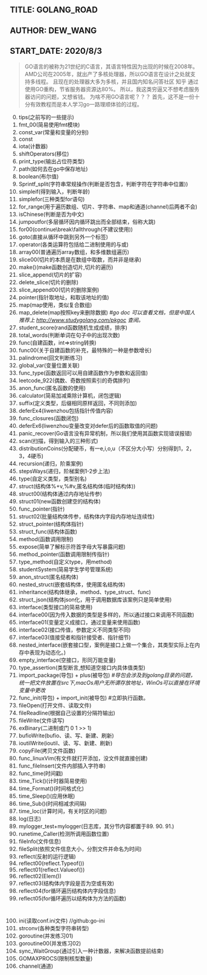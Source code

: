 ## TITLE: GOLANG_ROAD
## AUTHOR: DEW_WANG
## START_DATE: 2020/8/3

>GO语言的被称为21世纪的C语言，其语言特性因为出现的时候在2008年。
AMD公司在2005年，就出产了多核处理器，所以GO语言在设计之处就支持多线程。
>且现在的处理器大多为多核，并且国内知名问答社区 知乎 通过使用GO重构，节省服务器资源达80%。
>所以，我这类穷逼又不想考虑服务器访问的问题，又想省钱。
为啥不用GO语言呢？？？
>首先，这不是一份十分有效教程而是本人学习go一路理顺体验的过程。
0. tips(之前写的一些提示)
1. fmt_00(简易使用fmt模块)
2. const_var(常量和变量的分别)
3. const
4. iota(计数器)
5. shiftOperators(移位)
6. print_type(输出占位符类型)
7. path(如何去在go中保存地址)
8. boolean(布尔值)
9. Sprintf_split(字符串常规操作(判断是否包含，判断字符在字符串中位置))
10. simpleif(得到输入，判断年龄)
11. simplefor(三种类型for语句)
12. for_range(用于遍历数组、切片、字符串、map和通道(channel)后两者不会)
13. isChinese(判断是否为中文)
14. jumpoutfor(多层循环因内循环跳出而全部结束，俗称大跳)
15. for00(continue\break\fallthrough(不建议使用))
16. goto(直接从循环中跳到另外一个标签)
17. operator(各类运算符包括给二进制使用的与或) 
18. array00(普通遍历array数组，和多维数组遍历)
19. slice00(切片的本质是在数组中取数，而并非是继承)
20. make()(make函数创造切片,切片的遍历)
21. slice_append(切片的扩容)
22. delete_slice(切片的删除)
23. slice_append00(切片的删除案例)
24. pointer(指针取地址，和取该地址的值)
25. map(map使用，类似复合数组)
26. map_delete(map按照key来删除数据) *#go doc 可以查看文档，但是中国人推荐上 http://www.studygolang.com/pkgoc 查阅。*
27. student_score(rand函数随机生成成绩，排序)
28. total_words(判断单词在句子中的出现次数)
29. func(自建函数，int=>string转换)
30. func00(关于自建函数的补充，最特殊的一种是参数增长)
31. palindrome(回文判断练习)
32. global_var(变量位置关联)
32. func_type(函数返回可以用自建函数作为参数和返回值)
33. leetcode_922(偶数、奇数按照索引的奇偶排列)
34. anon_func(匿名函数的使用)
35. calculator(简易加减乘除计算机，闭包逻辑)
36. suffix(定义类型，后缀相同原样返回，不同则添加)
37. deferEx4(liwenzhou包括指针传值内容)
38. func_closures(函数闭包)
39. deferEx6(liwenzhou变量改变对defer后的函数取值的问题)
40. panic_recover(Go语言没有异常机制，所以我们使用其函数实现错误报错)
41. scan(扫描，得到输入的三种形式)
42. distributionCoins(分配硬币，有一e,i,o,u（不区分大小写）分别得到1，2，3，4硬币)
43. recursion(递归，阶乘案例)
44. stepsWays(递归，阶梯案例1-2步上法)
45. type(自定义类型，类型别名)
46. struct(结构体%+v,%#v,匿名结构体(临时结构体))
47. struct00(结构体通过内存地址传参)
48. struct01(new函数创建空的结构体)
49. func_pointer(指针)
50. struct02(批量结构体传参，结构体内字段内存地址连续性)
51. struct_pointer(结构体指针)
52. struct_func(结构体函数)
53. method(函数调用限制)
54. expose(简单了解标示符首字母大写暴露问题)
55. method_pointer(函数调用限制传指针)
56. type_method(自定义type，用method)
57. studentSystem(简易学生学号管理系统)
58. anon_struct(匿名结构体)
59. nested_struct(嵌套结构体，使用匿名结构体)
60. inheritance(结构体继承，method、type_struct、func)
61. struct_json(结构体json化，用于调用数据库该案例只是简单使用)
62. interface(类型接口的简易使用)
63. interface00(因为传入数据的类型是多样的，所以通过接口来调用不同函数)
64. interface01(变量定义成接口，通过变量来使用函数)
65. interface02(接口传值，参数定义不同类型不同)
66. interface03(值接受者和指针接受者、指针细节)
67. nested_interface(嵌套接口型，案例是接口上做一个集合，其类型实际上在内存中表现为动态化。)
68. empty_interface(空接口，形同万能变量)
69. type_assertion(类型断言,想知道空接口内具体值类型)
70. import_package(导包) + plus(被导包)
*#导包会涉及到golang目录的问题，统一把文件放置在src下,macOs用户无所谓存放地址，WinOs可以直接在环境变量中更改*
71. func_init(导包) + import_init(被导包) #立即执行函数。
72. fileOpen(打开文件、读取文件)
73. fileReadline(根据自己设置的分隔符输出)
74. fileWrite(文件读写)
75. exBinary(二进制或门 0 1 >> 1)
76. bufioWrite(bufio、读、写、新建、刷新)
77. ioutilWrite(ioutil、读、写、新建、刷新)
78. copyFile(拷贝文件函数)
79. func_linuxVim(有文件就打开添加，没文件就直接创建)
80. func_fileInsert(文件内部插入字符串)
81. func_time(时间戳)
82. time_Tick()(计时器简易使用)
83. time_Format()(时间格式化)
84. time_Sleep()(应用休眠)
85. time_Sub()(时间相减求间隔)
86. time_loc(计算时间，有关时区的问题)
87. log(日志)
88. mylogger_test+mylogger(日志库，其分节内容都置于89. 90. 91.)
89. runetime_Caller(检测所调用函数位置)
90. fileInfo(文件信息)
91. fileSplit(依照文件信息大小，分割文件并命名为时间)
92. reflect(反射的运行逻辑)
93. reflect00(reflect.Typeof())
95. reflect01(reflect.Valueof())
96. reflect02(Elem())
97. reflect03(结构体内字段是否为空或有效)
98. reflect04(for循环遍历结构体内字段信息)
99. reflect05(for循环遍历以结构体为方法的函数)
# 
100. ini(读取conf.ini文件) //github:go-ini
101. strconv(各种类型字符串转型)
102. goroutine(并发练习01)
103. goroutine00(并发练习02)
104. sync_WaitGroup(通过引入一种计数器，来解决函数提前结束)
105. GOMAXPROCS(限制核型数量)
106. channel(通道)